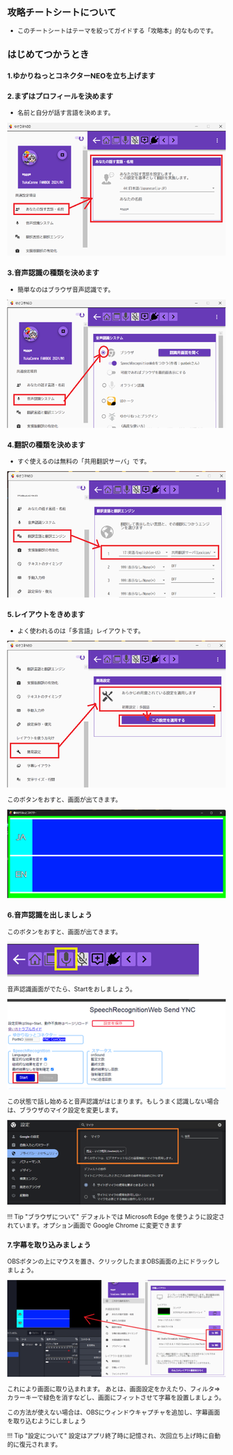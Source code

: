 ## 攻略チートシートについて

* このチートシートはテーマを絞ってガイドする「攻略本」的なものです。

## はじめてつかうとき

### 1.ゆかりねっとコネクターNEOを立ち上げます

### 2.まずはプロフィールを決めます

* 名前と自分が話す言語を決めます。

![n](images/cs_startup_p01.png)

### 3.音声認識の種類を決めます

* 簡単なのはブラウザ音声認識です。

![n](images/cs_startup_p02.png)

### 4.翻訳の種類を決めます

* すぐ使えるのは無料の「共用翻訳サーバ」です。

![n](images/cs_startup_p03.png)

### 5.レイアウトをきめます

* よく使われるのは「多言語」レイアウトです。

![n](images/cs_startup_p04.png)

このボタンをおすと、画面が出てきます。

![n](images/cs_startup_p05.png)

### 6.音声認識を出しましょう

このボタンをおすと、画面が出てきます。

![n](images/cs_startup_p06.png)

音声認識画面がでたら、Startをおしましょう。

![n](images/cs_startup_p07.png)

この状態で話し始めると音声認識がはじまります。もしうまく認識しない場合は、ブラウザのマイク設定を変更します。

![n](images/cs_startup_p08.png)

!!! Tip "ブラウザについて"
    デフォルトでは Microsoft Edge を使うように設定されています。オプション画面で Google Chrome に変更できます

### 7.字幕を取り込みましょう

OBSボタンの上にマウスを置き、クリックしたままOBS画面の上にドラックしましょう。

![n](images/cs_startup_p09.png)

これにより画面に取り込まれます。
あとは、画面設定をかえたり、フィルタ⇒カラーキーで緑色を消すなどし、画面にフィットさせて字幕を設置しましょう。

この方法が使えない場合は、OBSにウィンドウキャプチャを追加し、字幕画面を取り込むようにしましょう

!!! Tip "設定について"
    設定はアプリ終了時に記憶され、次回立ち上げ時に自動的に復元されます。